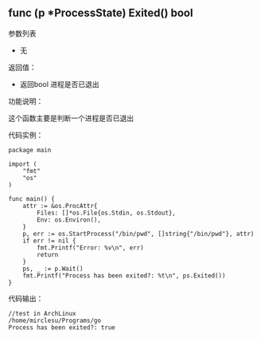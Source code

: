 ## func (p *ProcessState) Exited() bool

参数列表

- 无

返回值：

- 返回bool 进程是否已退出

功能说明：

这个函数主要是判断一个进程是否已退出

代码实例：

    package main

    import (
        "fmt"
        "os"
    )

    func main() {
        attr := &os.ProcAttr{
            Files: []*os.File{os.Stdin, os.Stdout},
            Env: os.Environ(),
        }
        p, err := os.StartProcess("/bin/pwd", []string{"/bin/pwd"}, attr)
        if err != nil {
            fmt.Printf("Error: %v\n", err)
            return
        }
        ps, _ := p.Wait()
        fmt.Printf("Process has been exited?: %t\n", ps.Exited())
    }

代码输出：

    //test in ArchLinux
    /home/mirclesu/Programs/go
    Process has been exited?: true
